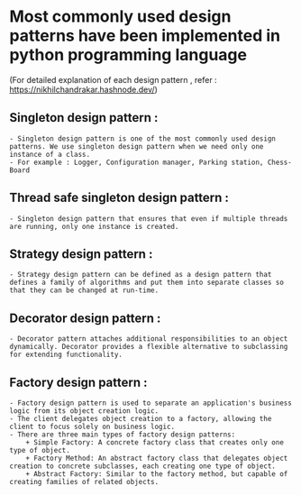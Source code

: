 # Most commonly used design patterns have been implemented in python programming language
(For detailed explanation of each design pattern , refer : https://nikhilchandrakar.hashnode.dev/)
## Singleton design pattern :
    - Singleton design pattern is one of the most commonly used design patterns. We use singleton design pattern when we need only one instance of a class.
    - For example : Logger, Configuration manager, Parking station, Chess-Board
## Thread safe singleton design pattern :
    - Singleton design pattern that ensures that even if multiple threads are running, only one instance is created.
## Strategy design pattern :
    - Strategy design pattern can be defined as a design pattern that defines a family of algorithms and put them into separate classes so that they can be changed at run-time.
## Decorator design pattern :
    - Decorator pattern attaches additional responsibilities to an object dynamically. Decorator provides a flexible alternative to subclassing for extending functionality.
## Factory design pattern :
    - Factory design pattern is used to separate an application's business logic from its object creation logic.
    - The client delegates object creation to a factory, allowing the client to focus solely on business logic.
    - There are three main types of factory design patterns:
        + Simple Factory: A concrete factory class that creates only one type of object.
        + Factory Method: An abstract factory class that delegates object creation to concrete subclasses, each creating one type of object.
        + Abstract Factory: Similar to the factory method, but capable of creating families of related objects.